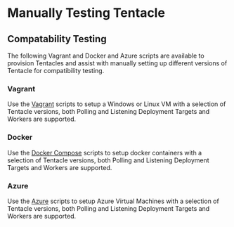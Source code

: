 # Manually Testing Tentacle

## Compatability Testing

The following Vagrant and Docker and Azure scripts are available to provision Tentacles and assist with manually setting up different versions of Tentacle for compatibility testing.

### Vagrant

Use the [Vagrant](./compatability/Vagrant/README.md) scripts to setup a Windows or Linux VM with a selection of Tentacle versions, both Polling and Listening Deployment Targets and Workers are supported.

### Docker

Use the [Docker Compose](./compatability/docker/README.md) scripts to setup docker containers with a selection of Tentacle versions, both Polling and Listening Deployment Targets and Workers are supported.

### Azure

Use the [Azure](./compatability/azure/README.md) scripts to setup Azure Virtual Machines with a selection of Tentacle versions, both Polling and Listening Deployment Targets and Workers are supported.